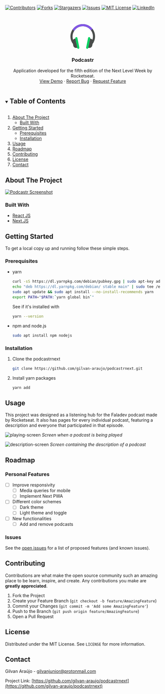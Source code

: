 <!--
*** Thanks for checking out the Best-README-Template. If you have a suggestion
*** that would make this better, please fork the podcastrnext and create a pull request
*** or simply open an issue with the tag "enhancement".
*** Thanks again! Now go create something AMAZING! :D
***
***
***
*** To avoid retyping too much info. Do a search and replace for the following:
*** gilvan-araujo, podcastrnext,mail, Podcastr, Application developed for the fifth edition of the Next Level Week by Rocketseat.
-->

<!-- PROJECT SHIELDS -->
<!--
*** I'm using markdown "reference style" links for readability.
*** Reference links are enclosed in brackets [ ] instead of parentheses ( ).
*** See the bottom of this document for the declaration of the reference variables
*** for contributors-url, forks-url, etc. This is an optional, concise syntax you may use.
*** https://www.markdownguide.org/basic-syntax/#reference-style-links
-->
[![Contributors][contributors-shield]][contributors-url]
[![Forks][forks-shield]][forks-url]
[![Stargazers][stars-shield]][stars-url]
[![Issues][issues-shield]][issues-url]
[![MIT License][license-shield]][license-url]
[![LinkedIn][linkedin-shield]][linkedin-url]

<!-- PROJECT LOGO -->
<br />
<p align="center">
  <a href="https://github.com/gilvan-araujo/podcastrnext">
    <img src="public/logo.svg" alt="Logo" width="80" height="80">
  </a>

  <h3 align="center">Podcastr</h3>

  <p align="center">
    Application developed for the fifth edition of the Next Level Week by Rocketseat.
    <br />
    <a href="https://github.com/gilvan-araujo/podcastrnext">View Demo</a>
    ·
    <a href="https://github.com/gilvan-araujo/podcastrnext/issues">Report Bug</a>
    ·
    <a href="https://github.com/gilvan-araujo/podcastrnext/issues">Request Feature</a>
  </p>
</p>

<!-- TABLE OF CONTENTS -->
<details open="open">
  <summary><h2 style="display: inline-block">Table of Contents</h2></summary>
  <ol>
    <li>
      <a href="#about-the-project">About The Project</a>
      <ul>
        <li><a href="#built-with">Built With</a></li>
      </ul>
    </li>
    <li>
      <a href="#getting-started">Getting Started</a>
      <ul>
        <li><a href="#prerequisites">Prerequisites</a></li>
        <li><a href="#installation">Installation</a></li>
      </ul>
    </li>
    <li><a href="#usage">Usage</a></li>
    <li><a href="#roadmap">Roadmap</a></li>
    <li><a href="#contributing">Contributing</a></li>
    <li><a href="#license">License</a></li>
    <li><a href="#contact">Contact</a></li>
  </ol>
</details>

<!-- ABOUT THE PROJECT -->
## About The Project

[![Podcastr Screenshot](https://user-images.githubusercontent.com/45008443/117197883-b9f27c00-adbe-11eb-910a-60bdcd829d53.png)](https://podcastr-next-chi.vercel.app/)

### Built With

* [React JS](https://reactjs.org/)
* [Next.JS](https://nextjs.org/)

<!-- GETTING STARTED -->
## Getting Started

To get a local copy up and running follow these simple steps.

### Prerequisites

* yarn

  ```sh
  curl -sS https://dl.yarnpkg.com/debian/pubkey.gpg | sudo apt-key add -
  echo "deb https://dl.yarnpkg.com/debian/ stable main" | sudo tee /etc/apt/sources.list.d/yarn.list
  sudo apt update && sudo apt install --no-install-recommends yarn
  export PATH="$PATH:`yarn global bin`"
  ```

  See if it's installed with

  ```sh
  yarn --version
  ```

* npm and node.js

  ```sh
  sudo apt install npm nodejs
  ```

### Installation

1. Clone the podcastrnext

   ```sh
   git clone https://github.com/gilvan-araujo/podcastrnext.git
   ```

2. Install yarn packages

   ```sh
   yarn add
   ```

<!-- USAGE EXAMPLES -->
## Usage

This project was designed as a listening hub for the Faladev podcast made by Rocketseat. It also has pages for every individual podcast, featuring a description and everyone that participated in that episode.

![playing-screen](https://user-images.githubusercontent.com/45008443/117198997-10ac8580-adc0-11eb-939d-85dc5a606b60.png)
*Screen when a podcast is being played* &nbsp;

![description-screen](https://user-images.githubusercontent.com/45008443/117199002-11451c00-adc0-11eb-9f83-92f058f139fa.png)
*Screen containing the description of a podcast* &nbsp;

<!-- ROADMAP -->
## Roadmap

### Personal Features

* [ ] Improve responsivity
  * [ ] Media queries for mobile
  * [ ] Implement Next PWA
* [ ] Different color schemes
  * [ ] Dark theme
  * [ ] Light theme and toggle
* [ ] New functionalities
  * [ ] Add and remove podcasts

### Issues

See the [open issues](https://github.com/gilvan-araujo/podcastrnext/issues) for a list of proposed features (and known issues).

<!-- CONTRIBUTING -->
## Contributing

Contributions are what make the open source community such an amazing place to be learn, inspire, and create. Any contributions you make are **greatly appreciated**.

1. Fork the Project
2. Create your Feature Branch (`git checkout -b feature/AmazingFeature`)
3. Commit your Changes (`git commit -m 'Add some AmazingFeature'`)
4. Push to the Branch (`git push origin feature/AmazingFeature`)
5. Open a Pull Request

<!-- LICENSE -->
## License

Distributed under the MIT License. See `LICENSE` for more information.

<!-- CONTACT -->
## Contact

Gilvan Araújo - gilvanjunior@protonmail.com

Project Link: [https://github.com/gilvan-araujo/podcastrnext](https://github.com/gilvan-araujo/podcastrnext)

<!-- MARKDOWN LINKS & IMAGES -->
<!-- https://www.markdownguide.org/basic-syntax/#reference-style-links -->
[contributors-shield]: https://img.shields.io/github/contributors/gilvan-araujo/podcastrnext.svg?style=for-the-badge
[contributors-url]: https://github.com/gilvan-araujo/podcastrnext/graphs/contributors
[forks-shield]: https://img.shields.io/github/forks/gilvan-araujo/podcastrnext.svg?style=for-the-badge
[forks-url]: https://github.com/gilvan-araujo/podcastrnext/network/members
[stars-shield]: https://img.shields.io/github/stars/gilvan-araujo/podcastrnext.svg?style=for-the-badge
[stars-url]: https://github.com/gilvan-araujo/podcastrnext/stargazers
[issues-shield]: https://img.shields.io/github/issues/gilvan-araujo/podcastrnext.svg?style=for-the-badge
[issues-url]: https://github.com/gilvan-araujo/podcastrnext/issues
[license-shield]: https://img.shields.io/github/license/gilvan-araujo/podcastrnext.svg?style=for-the-badge
[license-url]: https://github.com/gilvan-araujo/podcastrnext/blob/master/LICENSE.txt
[linkedin-shield]: https://img.shields.io/badge/-LinkedIn-black.svg?style=for-the-badge&logo=linkedin&colorB=555
[linkedin-url]: https://linkedin.com/in/gilvan-araujo
